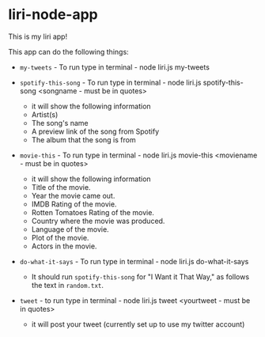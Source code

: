 # liri-node-app

This is my liri app!   

This app can do the following things: 



* `my-tweets` - To run type in terminal - node liri.js my-tweets

* `spotify-this-song`  - To run type in terminal - node liri.js spotify-this-song <songname - must be in quotes>
    - it will show the following information 
     * Artist(s)
     * The song's name
     * A preview link of the song from Spotify
     * The album that the song is from


* `movie-this` - To run type in terminal - node liri.js movie-this <moviename - must be in quotes>
    - it will show the following information 
    * Title of the movie.
    * Year the movie came out.
    * IMDB Rating of the movie.
    * Rotten Tomatoes Rating of the movie.
    * Country where the movie was produced.
    * Language of the movie.
    * Plot of the movie.
    * Actors in the movie.

* `do-what-it-says` - To run type in terminal - node liri.js do-what-it-says
    * It should run `spotify-this-song` for "I Want it That Way," as follows the text in `random.txt`.

* `tweet` - to run type in terminal - node liri.js tweet <yourtweet - must be in quotes> 
    - it will post your tweet (currently set up to use my twitter account)
